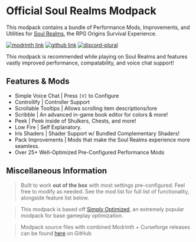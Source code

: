 # Official Soul Realms Modpack
This modpack contains a bundle of Performance Mods, Improvements, and Utilities for [Soul Realms](https://discord.soulrealms.net/), the RPG Origins Survival Experience.

[![modrinth link](https://cdn.jsdelivr.net/npm/@intergrav/devins-badges@3/assets/cozy/available/modrinth_vector.svg)](https://modrinth.com/modpack/soul-realms)
[![github link](https://cdn.jsdelivr.net/npm/@intergrav/devins-badges@3/assets/cozy/available/github_vector.svg)](https://github.com/StarnovaStudios/soul-realms-modpack)
[![discord-plural](https://cdn.jsdelivr.net/npm/@intergrav/devins-badges@3/assets/cozy/social/discord-plural_vector.svg)](https://discord.soulrealms.net/)

This modpack is recommended while playing on Soul Realms and features vastly improved performance, compatability, and voice chat support!

## Features & Mods
- Simple Voice Chat | Press `[V]` to Configure
- Controllify | Controller Support
- Scrollable Tooltips | Allows scrolling item descriptions/lore
- Scribble | An advanced in-game book editor for colors & more!
- Peek | Peek inside of Shulkers, Chests, and more!
- Low Fire | Self Explanatory.
- Iris Shaders | Shader Support w/ Bundled Complementary Shaders!
- Pack Improvements | Mods that make the Soul Realms experience more seamless.
- Over 25+ Well-Optimized Pre-Configured Performance Mods

## Miscellaneous Information
> Built to work **out of the box** with most settings pre-configured. Feel free to modify as needed. See the mod list for full list of functionality, alongside feature list below.

> This modpack is based off [Simply Optimized](https://modrinth.com/modpack/sop), an extremely popular modpack for base gameplay optimization.

> Modpack source files with combined Modrinth + Curseforge releases can be found [here](https://github.com/StarnovaStudios/soul-realms-modpack) on GitHub

